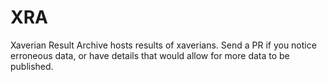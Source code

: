 # XRA

Xaverian Result Archive hosts results of xaverians.
Send a PR if you notice erroneous data, or have details that would allow
for more data to be published.
